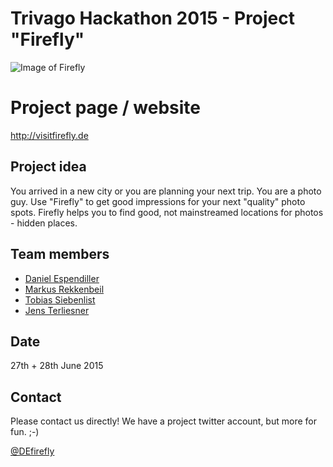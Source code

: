# Trivago Hackathon 2015 - Project "Firefly"
![Image of Firefly](https://github.com/TrivagoHackathonFirefly/project/blob/master/images/firefly_180.png)

# Project page / website
http://visitfirefly.de

## Project idea
You arrived in a new city or you are planning your next trip. You are a photo guy.
Use "Firefly" to get good impressions for your next "quality" photo spots.
Firefly helps you to find good, not mainstreamed locations for photos - hidden places.

## Team members
* [Daniel Espendiller](https://github.com/Haehnchen)
* [Markus Rekkenbeil](https://github.com/bionix)
* [Tobias Siebenlist](https://github.com/t7l)
* [Jens Terliesner](https://github.com/terliesner)

## Date
27th + 28th June 2015

## Contact
Please contact us directly!
We have a project twitter account, but more for fun. ;-)

[@DEfirefly](https://twitter.com/DEfirefly)
